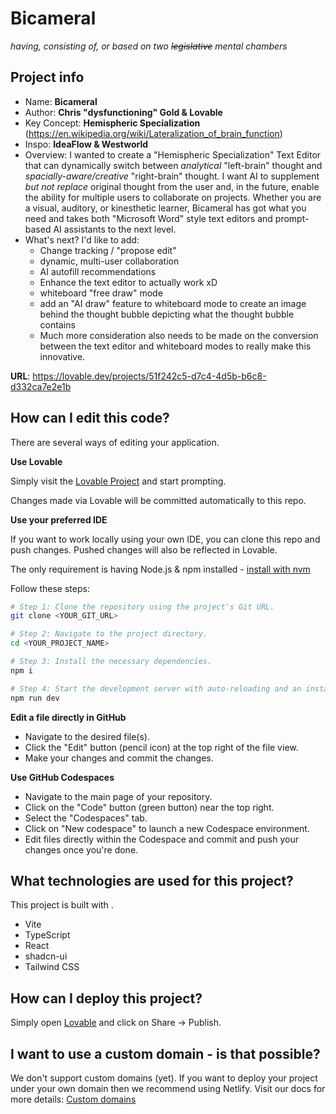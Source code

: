 # Bicameral
_having, consisting of, or based on two ~~legislative~~ mental chambers_

## Project info

* Name: **Bicameral**
* Author: **Chris "dysfunctioning" Gold & Lovable**
* Key Concept: **Hemispheric Specialization** (https://en.wikipedia.org/wiki/Lateralization_of_brain_function)
* Inspo: **IdeaFlow & Westworld**
* Overview: I wanted to create a "Hemispheric Specialization" Text Editor that can dynamically switch between _analytical_ "left-brain" thought and _spacially-aware/creative_ "right-brain" thought.  I want AI to supplement _but not replace_ original thought from the user and, in the future, enable the ability for multiple users to collaborate on projects. Whether you are a visual, auditory, or kinesthetic learner, Bicameral has got what you need and takes both "Microsoft Word" style text editors and prompt-based AI assistants to the next level.
* What's next? I'd like to add:
    * Change tracking / "propose edit"
    * dynamic, multi-user collaboration
    * AI autofill recommendations
    * Enhance the text editor to actually work xD
    * whiteboard "free draw" mode
    * add an "AI draw" feature to whiteboard mode to create an image behind the thought bubble depicting what the thought bubble contains
    * Much more consideration also needs to be made on the conversion between the text editor and whiteboard modes to really make this innovative.

**URL**: https://lovable.dev/projects/51f242c5-d7c4-4d5b-b6c8-d332ca7e2e1b

## How can I edit this code?

There are several ways of editing your application.

**Use Lovable**

Simply visit the [Lovable Project](https://lovable.dev/projects/51f242c5-d7c4-4d5b-b6c8-d332ca7e2e1b) and start prompting.

Changes made via Lovable will be committed automatically to this repo.

**Use your preferred IDE**

If you want to work locally using your own IDE, you can clone this repo and push changes. Pushed changes will also be reflected in Lovable.

The only requirement is having Node.js & npm installed - [install with nvm](https://github.com/nvm-sh/nvm#installing-and-updating)

Follow these steps:

```sh
# Step 1: Clone the repository using the project's Git URL.
git clone <YOUR_GIT_URL>

# Step 2: Navigate to the project directory.
cd <YOUR_PROJECT_NAME>

# Step 3: Install the necessary dependencies.
npm i

# Step 4: Start the development server with auto-reloading and an instant preview.
npm run dev
```

**Edit a file directly in GitHub**

- Navigate to the desired file(s).
- Click the "Edit" button (pencil icon) at the top right of the file view.
- Make your changes and commit the changes.

**Use GitHub Codespaces**

- Navigate to the main page of your repository.
- Click on the "Code" button (green button) near the top right.
- Select the "Codespaces" tab.
- Click on "New codespace" to launch a new Codespace environment.
- Edit files directly within the Codespace and commit and push your changes once you're done.

## What technologies are used for this project?

This project is built with .

- Vite
- TypeScript
- React
- shadcn-ui
- Tailwind CSS

## How can I deploy this project?

Simply open [Lovable](https://lovable.dev/projects/51f242c5-d7c4-4d5b-b6c8-d332ca7e2e1b) and click on Share -> Publish.

## I want to use a custom domain - is that possible?

We don't support custom domains (yet). If you want to deploy your project under your own domain then we recommend using Netlify. Visit our docs for more details: [Custom domains](https://docs.lovable.dev/tips-tricks/custom-domain/)
